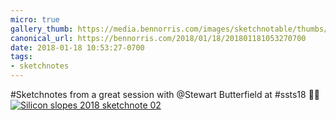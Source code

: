 ```yaml
---
micro: true
gallery_thumb: https://media.bennorris.com/images/sketchnotable/thumbs/silicon-slopes-2018-sketchnote-02.jpg
canonical_url: https://bennorris.com/2018/01/18/201801181053270700
date: 2018-01-18 10:53:27-0700
tags:
- sketchnotes
---
```


#Sketchnotes from a great session with @Stewart Butterfield at #ssts18 ✍🏼 [![Silicon slopes 2018 sketchnote 02](https://media.bennorris.com/images/sketchnotable/silicon-slopes-2018/silicon-slopes-2018-sketchnote-02.jpg)](https://media.bennorris.com/images/sketchnotable/silicon-slopes-2018/silicon-slopes-2018-sketchnote-02.jpg)